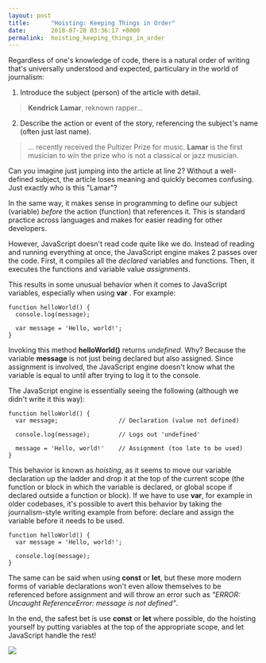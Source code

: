 ```yaml
---
layout: post
title:      "Hoisting: Keeping Things in Order"
date:       2018-07-20 03:36:17 +0000
permalink:  hoisting_keeping_things_in_order
---
```


Regardless of one's knowledge of code, there is a natural order of writing that's universally understood and expected, particulary in the world of journalism:

1.  Introduce the subject (person) of the article with detail.
> **Kendrick Lamar**, reknown rapper...
2.  Describe the action or event of the story, referencing the subject's name (often just last name).
> ... recently received the Pultizer Prize for music. **Lamar** is the first musician to win the prize who is not a classical or jazz musician.

Can you imagine just jumping into the article at line 2? Without a well-defined subject, the article loses meaning and quickly becomes confusing. Just exactly who is this "Lamar"?

In the same way, it makes sense in programming to define our subject  (variable) *before* the action (function) that references it. This is standard practice across languages and makes for easier reading for other developers.

However, JavaScript doesn't read code quite like we do. Instead of reading and running everything at once, the JavaScript engine makes 2 passes over the code. First, it compiles all the *declared* variables and functions. Then, it executes the functions and variable value *assignments*.

This results in some unusual behavior when it comes to JavaScript variables, especially when using **var** . For example:
```
function helloWorld() {
  console.log(message);
 
  var message = 'Hello, world!';
}
```
Invoking this method **helloWorld()** returns *undefined*. Why? Because the variable **message** is not just being declared but also assigned. Since assignment is involved, the JavaScript engine doesn't know what the variable is equal to until after trying to log it to the console.

The JavaScript engine is essentially seeing the following (although we didn't write it this way):
```
function helloWorld() {
  var message;                 // Declaration (value not defined)
	
  console.log(message);        // Logs out 'undefined'
	
  message = 'Hello, world!'    // Assignment (too late to be used)
}
```
This behavior is known as *hoisting*, as it seems to move our variable declaration up the ladder and drop it at the top of the current scope (the function or block in which the variable is declared, or global scope if declared outside a function or block). If we have to use **var**, for example in older codebases, it's possible to avert this behavior by taking the journalism-style writing example from before: declare and assign the variable before it needs to be used.
```
function helloWorld() {
  var message = 'Hello, world!';

  console.log(message);
}
```
The same can be said when using **const** or **let**, but these more modern forms of variable declarations won't even allow themselves to be referenced before assignment and will throw an error such as *"ERROR: Uncaught ReferenceError: message is not defined"*.

In the end, the safest bet is use **const** or **let** where possible, do the hoisting yourself by putting variables at the top of the appropriate scope, and let JavaScript handle the rest!

![](https://media.giphy.com/media/mlJXmW4jdn2tW/giphy.gif)
